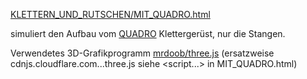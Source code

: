[KLETTERN_UND_RUTSCHEN/MIT_QUADRO.html](https://OpaStefanVogel.github.io/KLETTERN_UND_RUTSCHEN/MIT_QUADRO.html)

simuliert den Aufbau vom [QUADRO](https://quadroshop.de) Klettergerüst, nur die Stangen.

Verwendetes 3D-Grafikprogramm [mrdoob/three.js](https://github.com/mrdoob/three.js.git) (ersatzweise cdnjs.cloudflare.com...three.js siehe <script...> in MIT_QUADRO.html)

